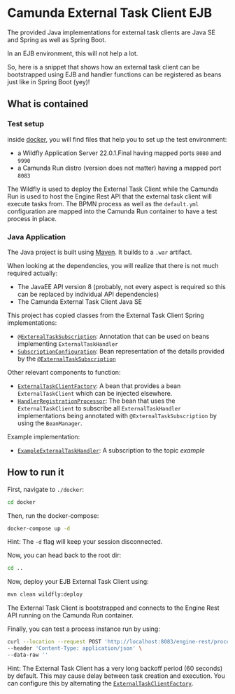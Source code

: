# Camunda External Task Client EJB

The provided Java implementations for external task clients are Java SE and Spring as well as Spring Boot.

In an EJB environment, this will not help a lot.

So, here is a snippet that shows how an external task client can be bootstrapped using EJB and handler functions can be registered as beans just like in Spring Boot (yey)!

## What is contained

### Test setup

inside [docker](./docker), you will find files that help you to set up the test environment:

* a Wildfly Application Server 22.0.1.Final having mapped ports `8080` and `9990`
* a Camunda Run distro (version does not matter) having a mapped port `8083`

The Wildfly is used to deploy the External Task Client while the Camunda Run is used to host the Engine Rest API that the external task client will execute tasks from.
The BPMN process as well as the `default.yml` configuration are mapped into the Camunda Run container to have a test process in place.

### Java Application

The Java project is built using [Maven](./pom.xml). It builds to a `.war` artifact.

When looking at the dependencies, you will realize that there is not much required actually:

* The JavaEE API version 8 (probably, not every aspect is required so this can be replaced by individual API dependencies)
* The Camunda External Task Client Java SE

This project has copied classes from the External Task Client Spring implementations:

* [`@ExternalTaskSubscription`](./src/main/java/com/camunda/consulting/externalTask/ejb/ExternalTaskSubscription.java): Annotation that can be used on beans implementing `ExternalTaskHandler`
* [`SubscriptionConfiguration`](./src/main/java/com/camunda/consulting/externalTask/ejb/SubscriptionConfiguration.java): Bean representation of the details provided by the [`@ExternalTaskSubscription`](./src/main/java/com/camunda/consulting/externalTask/ejb/ExternalTaskSubscription.java)

Other relevant components to function:

* [`ExternalTaskClientFactory`](./src/main/java/com/camunda/consulting/externalTask/ejb/ExternalTaskClientFactory.java): A bean that provides a bean `ExternalTaskClient` which can be injected elsewhere.
* [`HandlerRegistrationProcessor`](./src/main/java/com/camunda/consulting/externalTask/ejb/HandlerRegistrationProcessor.java): The bean that uses the `ExternalTaskClient` to subscribe all `ExternalTaskHandler` implementations being annotated with `@ExternalTaskSubscription` by using the `BeanManager`.

Example implementation:

* [`ExampleExternalTaskHandler`](./src/main/java/com/camunda/consulting/externalTask/ejb/ExampleExternalTaskHandler.java): A subscription to the topic *example*

## How to run it

First, navigate to `./docker`:

```bash
cd docker
```

Then, run the docker-compose:

```bash
docker-compose up -d
```

Hint: The `-d` flag will keep your session disconnected.

Now, you can head back to the root dir:

```bash
cd ..
```

Now, deploy your EJB External Task Client using:

```bash
mvn clean wildfly:deploy
```

The External Task Client is bootstrapped and connects to the Engine Rest API running on the Camunda Run container.

Finally, you can test a process instance run by using:

```bash
curl --location --request POST 'http://localhost:8083/engine-rest/process-definition/key/exampleProcess/start' \
--header 'Content-Type: application/json' \
--data-raw ''
```

Hint: The External Task Client has a very long backoff period (60 seconds) by default. This may cause delay between task creation and execution. You can configure this by alternating the [`ExternalTaskClientFactory`](./src/main/java/com/camunda/consulting/externalTask/ejb/ExternalTaskClientFactory.java).
